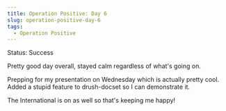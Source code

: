 ```yaml
---
title: Operation Positive: Day 6
slug: operation-positive-day-6
tags:
  - Operation Positive
---
```

Status: Success

Pretty good day overall, stayed calm regardless of what's going on.

Prepping for my presentation on Wednesday which is actually pretty cool. Added a stupid feature to drush-docset so I can demonstrate it.

The International is on as well so that's keeping me happy!
